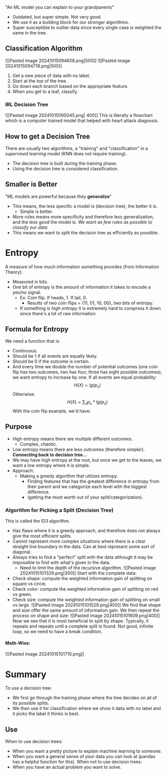   "An ML model you can explain to your grandparents"
- Outdated, but super simple. Not very good.
- We use it as a building block for our stronger algorithms.
- Super susceptible to outlier data since every single case is weighted the same in the tree.
## Classification Algorithm
![[Pasted image 20241015094658.png|500]]
![[Pasted image 20241015094718.png|500]]
1. Get a new piece of data with no label.
2. Start at the top of the tree.
3. Go down each branch based on the appropriate feature.
4. When you get to a leaf, classify.
### IRL Decision Tree
![[Pasted image 20241015095045.png| 400]]
This is literally a flowchart which is a computer trained model that helped with heart attack diagnosis.
## How to get a Decision Tree
There are usually two algorithms, a "training" and "classification" in a *supervised learning model* (KNN does not require training).
- The decision tree is built during the training phase.
- Using the decision tree is considered classification.
## Smaller is Better
"ML models are powerful because they **generalize**"
- This means, the less specific a model is (decision tree), the better it is.
	- Simple is better.
- More rules means more specificity and therefore less generalization, and the less good the model is.
*We want as few rules as possible to classify our data*
- This means we want to split the decision tree as efficiently as possible.

# Entropy
A measure of how much information something provides (from Information Theory).
- Measured in bits.
- One bit of entropy is the amount of information it takes to encode a yes/no signal.
	- Ex: Coin flip. If heads, 1. If tail, 0.
		- Results of two coin flips = {11, 01, 10, 00}, *two bits* of entropy.
	- If something is *high entropy* it is extremely hard to compress it down since there's a lot of raw information.
## Formula for Entropy
We need a function that is:
- Continuous.
- Should be 1 if all events are equally likely.
- Should be 0 if the outcome is certain.
- And every time we double the number of potential outcomes (one coin flip has two outcomes, two has four, three has eight possible outcomes), we want entropy to increase by one.
If all events are equal probability:
$$ H(X) = lg(p_x)$$
Otherwise:
$$ H(X) = \sum_xp_x*lg(p_x)$$
With the coin flip example, we'd have:

## Purpose
- High entropy means there are multiple different outcomes.
	- Complex, chaotic.
- Low entropy means there are less outcomes (therefore simpler).
**Connecting back to decision tree...**
- We may have high entropy at the root, but once we get to the leaves, we want a low entropy where it is simple.
- Approach:
	- Making a greedy algorithm that utilizes entropy.
		- Finding features that has the greatest difference in entropy from their parent and we categorize each level with the biggest difference.
		- (getting the most worth out of your split/categorization).
### Algorithm for Picking a Split (Decision Tree)
This is called the ID3 algorithm.
- Has flaws where it is a greedy approach, and therefore does not always give the most efficient splits.
- Cannot represent more complex situations where there is a clear straight line boundary in the data. Can at best represent some sort of diagonal.
- Always tries to find a "perfect" split with the data although it may be impossible to find with what's given in the data.
	- Need to limit the depth of the recursive algorithm.
![[Pasted image 20241015101329.png|300]]
Start with the complete data:
- Check shape: compute the weighted information gain of splitting on square vs circle.
- Check color: compute the weighted information gain of splitting on red vs green.
- Check size: compute the weighted information gain of splitting on small vs large.
![[Pasted image 20241015101529.png|400]]
We find that shape and size offer the same amount of information gain. 
We then repeat the process on shape and size:
![[Pasted image 20241015101609.png|400]]
Now we see that it is most beneficial to split by shape.
Typically, it repeats and repeats until a complete split is found. Not good, infinite loop, so we need to have a break condition.
#### Math-Wise:
![[Pasted image 20241015101710.png]]

# Summary
To use a decision tree:
- We first go through the training phase where the tree decides on all of its possible splits.
- We then use it for classification where we show it data with no label and it picks the label it thinks is best.
## Use
When to use decision trees:
- When you want a pretty picture to explain machine learning to someone.
- When you want a general sense of your data you can look at (pandas has a helpful function for this).
When not to use decision trees:
- When you have an actual problem you want to solve.
